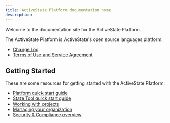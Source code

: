```yaml
---
title: ActiveState Platform documentation home
description: 
---
```


Welcome to the documentation site for the ActiveState Platform.

The ActiveState Platform is ActiveState's open source languages platform.

* [Change Log](/changes/)
* [Terms of Use and Service Agreement](/license/)

## Getting Started

These are some resources for getting started with the ActiveState Platform:

* [Platform quick start guide](/start/)
* [State Tool quick start guide](/state/quick/)
* [Working with projects](/projects/)
* [Managing your organization](/organizations/)
* [Security & Compliance overview](/security/)
